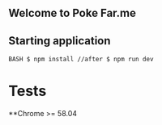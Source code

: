 ## Welcome to Poke Far.me



## Starting application
`BASH
$ npm install
//after
$ npm run dev
`


# Tests
**Chrome >= 58.04
